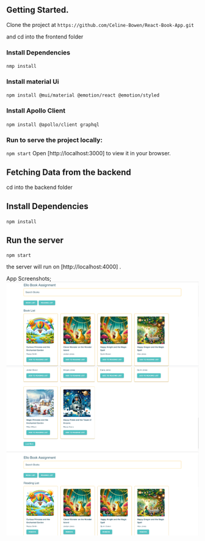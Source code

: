 ## Getting Started.

Clone the project at `https://github.com/Celine-Bowen/React-Book-App.git`

and cd into the frontend folder

### Install Dependencies

`nmp install`

### Install material Ui

`npm install @mui/material @emotion/react @emotion/styled`

### Install Apollo Client

`npm install @apollo/client graphql`

### Run to serve the project locally:

`npm start`
Open [http://localhost:3000] to view it in your browser.

## Fetching Data from the backend

cd into the backend folder

## Install Dependencies

`npm install`

## Run the server

`npm start`

the server will run on [http://localhost:4000] .

App Screenshots;
![Alt text](../frontend//public/assets/image11.png)
![Alt text](../frontend//public/assets/image12.png)
![Alt text](../frontend//public/assets/image13.png)
